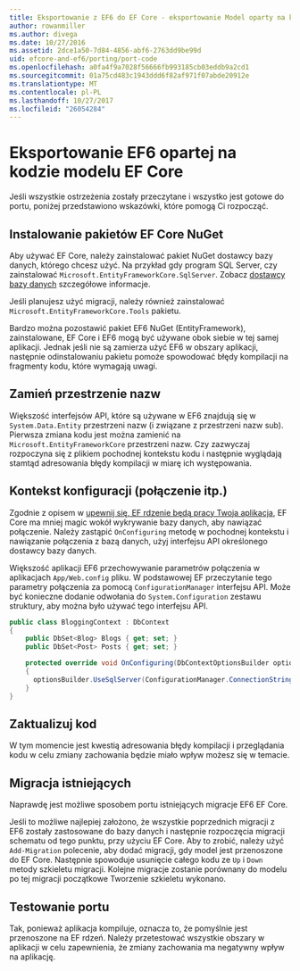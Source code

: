 ```yaml
---
title: Eksportowanie z EF6 do EF Core - eksportowanie Model oparty na kod
author: rowanmiller
ms.author: divega
ms.date: 10/27/2016
ms.assetid: 2dce1a50-7d84-4856-abf6-2763dd9be99d
uid: efcore-and-ef6/porting/port-code
ms.openlocfilehash: a0fa4f9a7028f56666fb993185cb03eddb9a2cd1
ms.sourcegitcommit: 01a75cd483c1943ddd6f82af971f07abde20912e
ms.translationtype: MT
ms.contentlocale: pl-PL
ms.lasthandoff: 10/27/2017
ms.locfileid: "26054284"
---
```

# <a name="porting-an-ef6-code-based-model-to-ef-core"></a>Eksportowanie EF6 opartej na kodzie modelu EF Core

Jeśli wszystkie ostrzeżenia zostały przeczytane i wszystko jest gotowe do portu, poniżej przedstawiono wskazówki, które pomogą Ci rozpocząć.

## <a name="install-ef-core-nuget-packages"></a>Instalowanie pakietów EF Core NuGet

Aby używać EF Core, należy zainstalować pakiet NuGet dostawcy bazy danych, którego chcesz użyć. Na przykład gdy program SQL Server, czy zainstalować `Microsoft.EntityFrameworkCore.SqlServer`. Zobacz [dostawcy bazy danych](../../core/providers/index.md) szczegółowe informacje.

Jeśli planujesz użyć migracji, należy również zainstalować `Microsoft.EntityFrameworkCore.Tools` pakietu.

Bardzo można pozostawić pakiet EF6 NuGet (EntityFramework), zainstalowane, EF Core i EF6 mogą być używane obok siebie w tej samej aplikacji. Jednak jeśli nie są zamierza użyć EF6 w obszary aplikacji, następnie odinstalowaniu pakietu pomoże spowodować błędy kompilacji na fragmenty kodu, które wymagają uwagi.

## <a name="swap-namespaces"></a>Zamień przestrzenie nazw

Większość interfejsów API, które są używane w EF6 znajdują się w `System.Data.Entity` przestrzeni nazw (i związane z przestrzeni nazw sub). Pierwsza zmiana kodu jest można zamienić na `Microsoft.EntityFrameworkCore` przestrzeni nazw. Czy zazwyczaj rozpoczyna się z plikiem pochodnej kontekstu kodu i następnie wyglądają stamtąd adresowania błędy kompilacji w miarę ich występowania.

## <a name="context-configuration-connection-etc"></a>Kontekst konfiguracji (połączenie itp.)

Zgodnie z opisem w [upewnij się, EF rdzenie będą pracy Twoja aplikacja](ensure-requirements.md), EF Core ma mniej magic wokół wykrywanie bazy danych, aby nawiązać połączenie. Należy zastąpić `OnConfiguring` metodę w pochodnej kontekstu i nawiązanie połączenia z bazą danych, użyj interfejsu API określonego dostawcy bazy danych.

Większość aplikacji EF6 przechowywanie parametrów połączenia w aplikacjach `App/Web.config` pliku. W podstawowej EF przeczytanie tego parametry połączenia za pomocą `ConfigurationManager` interfejsu API. Może być konieczne dodanie odwołania do `System.Configuration` zestawu struktury, aby można było używać tego interfejsu API.

``` csharp
public class BloggingContext : DbContext
{
    public DbSet<Blog> Blogs { get; set; }
    public DbSet<Post> Posts { get; set; }

    protected override void OnConfiguring(DbContextOptionsBuilder optionsBuilder)
    {
      optionsBuilder.UseSqlServer(ConfigurationManager.ConnectionStrings["BloggingDatabase"].ConnectionString);
    }
}
```

## <a name="update-your-code"></a>Zaktualizuj kod

W tym momencie jest kwestią adresowania błędy kompilacji i przeglądania kodu w celu zmiany zachowania będzie miało wpływ możesz się w temacie.

## <a name="existing-migrations"></a>Migracja istniejących

Naprawdę jest możliwe sposobem portu istniejących migracje EF6 EF Core.

Jeśli to możliwe najlepiej założono, że wszystkie poprzednich migracji z EF6 zostały zastosowane do bazy danych i następnie rozpoczęcia migracji schematu od tego punktu, przy użyciu EF Core. Aby to zrobić, należy użyć `Add-Migration` polecenie, aby dodać migracji, gdy model jest przenoszone do EF Core. Następnie spowoduje usunięcie całego kodu ze `Up` i `Down` metody szkieletu migracji. Kolejne migracje zostanie porównany do modelu po tej migracji początkowe Tworzenie szkieletu wykonano.

## <a name="test-the-port"></a>Testowanie portu

Tak, ponieważ aplikacja kompiluje, oznacza to, że pomyślnie jest przenoszone na EF rdzeń. Należy przetestować wszystkie obszary w aplikacji w celu zapewnienia, że zmiany zachowania ma negatywny wpływ na aplikację.
